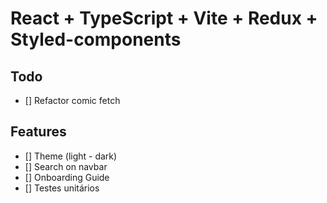 # React + TypeScript + Vite + Redux + Styled-components

## Todo

- [] Refactor comic fetch

## Features

- [] Theme (light - dark)
- [] Search on navbar
- [] Onboarding Guide
- [] Testes unitários
